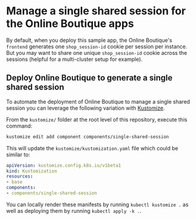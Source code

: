 # Manage a single shared session for the Online Boutique apps

By default, when you deploy this sample app, the Online Boutique's `frontend` generates one `shop_session-id` cookie per session per instance.
But you may want to share one unique `shop_session-id` cookie across the sessions (helpful for a multi-cluster setup for example).

## Deploy Online Boutique to generate a single shared session 

To automate the deployment of Online Boutique to manage a single shared session you can leverage the following variation with [Kustomize](../..).

From the `kustomize/` folder at the root level of this repository, execute this command:
```bash
kustomize edit add component components/single-shared-session
```

This will update the `kustomize/kustomization.yaml` file which could be similar to:
```yaml
apiVersion: kustomize.config.k8s.io/v1beta1
kind: Kustomization
resources:
- base
components:
- components/single-shared-session
```

You can locally render these manifests by running `kubectl kustomize .` as well as deploying them by running `kubectl apply -k .`.